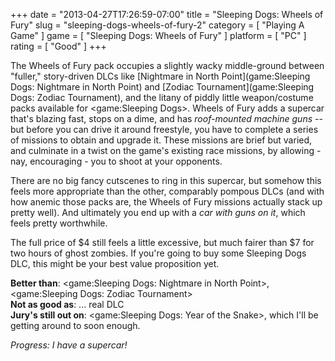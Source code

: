 +++
date = "2013-04-27T17:26:59-07:00"
title = "Sleeping Dogs: Wheels of Fury"
slug = "sleeping-dogs-wheels-of-fury-2"
category = [ "Playing A Game" ]
game = [ "Sleeping Dogs: Wheels of Fury" ]
platform = [ "PC" ]
rating = [ "Good" ]
+++

The Wheels of Fury pack occupies a slightly wacky middle-ground between "fuller," story-driven DLCs like [Nightmare in North Point](game:Sleeping Dogs: Nightmare in North Point) and [Zodiac Tournament](game:Sleeping Dogs: Zodiac Tournament), and the litany of piddly little weapon/costume packs available for <game:Sleeping Dogs>.  Wheels of Fury adds a supercar that's blazing fast, stops on a dime, and has <i>roof-mounted machine guns</i> -- but before you can drive it around freestyle, you have to complete a series of missions to obtain and upgrade it.  These missions are brief but varied, and culminate in a twist on the game's existing race missions, by allowing - nay, encouraging - you to shoot at your opponents.

There are no big fancy cutscenes to ring in this supercar, but somehow this feels more appropriate than the other, comparably pompous DLCs (and with how anemic those packs are, the Wheels of Fury missions actually stack up pretty well).  And ultimately you end up with a <i>car with guns on it</i>, which feels pretty worthwhile.

The full price of $4 still feels a little excessive, but much fairer than $7 for two hours of ghost zombies.  If you're going to buy some Sleeping Dogs DLC, this might be your best value proposition yet.

<b>Better than</b>: <game:Sleeping Dogs: Nightmare in North Point>, <game:Sleeping Dogs: Zodiac Tournament>  
<b>Not as good as</b>: ... real DLC  
<b>Jury's still out on</b>: <game:Sleeping Dogs: Year of the Snake>, which I'll be getting around to soon enough.

<i>Progress: I have a supercar!</i>
